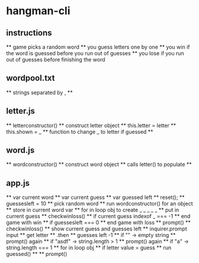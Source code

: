# hangman-cli

## instructions
  ** game picks a random word
  ** you guess letters one by one
  ** you win if the word is guessed before you run out of guesses
  ** you lose if you run out of guesses before finishing the word







## wordpool.txt
** strings separated by ,
**
## letter.js
** letterconstructor()
  ** construct letter object
  ** this.letter = letter
  ** this.shown = _
  ** function to change _ to letter if guessed
**
## word.js
** wordconstructor()
  ** construct word object
  ** calls letter() to populate
**
## app.js
** var current word
** var current guess
** var guessed left
** reset();
  ** guessesleft = 10
  ** pick random word
  ** run wordconstructor() for an object
  ** store in current word var
  ** for in loop obj to create _ _ _ _ _
    ** put in current guess
** checkwinloss()
  ** if current guess indexof _ === -1
    ** end game with win
  ** if guessesleft === 0
    ** end game with loss
** prompt()
  ** checkwinloss()
  ** show current guess and guesses left
  ** inquirer.prompt input
    ** get letter
  ** .then
    ** guesses left -1
    ** if "" -> empty string
      ** prompt() again
    ** if "asdf" -> string.length > 1
      ** prompt() again
    ** if "a" -> string.length === 1
      ** for in loop obj
        ** if letter value = guess
           ** run guessed()
**
    ** prompt()